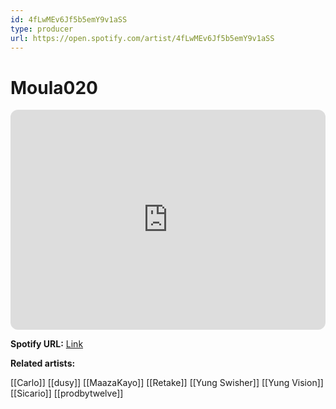 ```yaml
---
id: 4fLwMEv6Jf5b5emY9v1aSS
type: producer
url: https://open.spotify.com/artist/4fLwMEv6Jf5b5emY9v1aSS
---
```

# Moula020

<iframe style="border-radius:12px" src="https://open.spotify.com/embed/artist/4fLwMEv6Jf5b5emY9v1aSS" width="100%" height="352" frameBorder="0" allowfullscreen="" allow="autoplay; clipboard-write; encrypted-media; fullscreen; picture-in-picture" loading="lazy"></iframe>

**Spotify URL:** [Link](https://open.spotify.com/artist/4fLwMEv6Jf5b5emY9v1aSS)

**Related artists:**

[[Carlo]]
[[dusy]]
[[MaazaKayo]]
[[Retake]]
[[Yung Swisher]]
[[Yung Vision]]
[[Sicario]]
[[prodbytwelve]]

